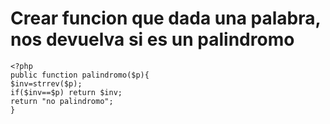 # Crear funcion que dada una palabra, nos devuelva si es un  palindromo
```
<?php
public function palindromo($p){
$inv=strrev($p);
if($inv==$p) return $inv;
return "no palindromo";
}
```
